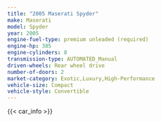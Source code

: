 ```yaml
---
title: "2005 Maserati Spyder"
make: Maserati
model: Spyder
year: 2005
engine-fuel-type: premium unleaded (required)
engine-hp: 385
engine-cylinders: 8
transmission-type: AUTOMATED_Manual
driven-wheels: Rear wheel drive
number-of-doors: 2
market-category: Exotic,Luxury,High-Performance
vehicle-size: Compact
vehicle-style: Convertible
---
```


{{< car_info >}}
